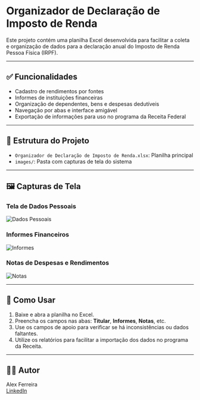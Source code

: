 # Organizador de Declaração de Imposto de Renda

Este projeto contém uma planilha Excel desenvolvida para facilitar a coleta e organização de dados para a declaração anual do Imposto de Renda Pessoa Física (IRPF).

---

## ✅ Funcionalidades

- Cadastro de rendimentos por fontes
- Informes de instituições financeiras
- Organização de dependentes, bens e despesas dedutíveis
- Navegação por abas e interface amigável
- Exportação de informações para uso no programa da Receita Federal

---

## 📂 Estrutura do Projeto

- `Organizador de Declaração de Imposto de Renda.xlsx`: Planilha principal
- `images/`: Pasta com capturas de tela do sistema

---

## 🖼️ Capturas de Tela

### Tela de Dados Pessoais
![Dados Pessoais](images/tela1.png)

### Informes Financeiros
![Informes](images/tela2.png)

### Notas de Despesas e Rendimentos
![Notas](images/tela3.png)

---

## 🧾 Como Usar

1. Baixe e abra a planilha no Excel.
2. Preencha os campos nas abas: **Titular**, **Informes**, **Notas**, etc.
3. Use os campos de apoio para verificar se há inconsistências ou dados faltantes.
4. Utilize os relatórios para facilitar a importação dos dados no programa da Receita.


---

## 👨‍💼 Autor

Alex Ferreira  
[LinkedIn](https://www.linkedin.com)
